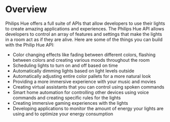 # Overview

Philips Hue offers a full suite of APIs that allow developers to use their
lights to create amazing applications and experiences. The Philips Hue API
allows developers to control an array of features and settings that make the
lights in a room act as if they are alive. Here are some of the things you can
build with the Philip Hue API:

- Color changing effects like fading between different colors, flashing between
  colors and creating various moods throughout the room
- Scheduling lights to turn on and off based on time
- Automatically dimming lights based on light levels outside
- Automatically adjusting entire color pallets for a more natural look
- Providing a more immersive experience with your music and movies
- Creating virtual assistants that you can control using spoken commands
- Smart home automation for controlling other devices using voice commands and
  creating specific rules for the lights
- Creating immersive gaming experiences with the lights
- Developing applications to monitor the amount of energy your lights are using
  and to optimize your energy consumption
